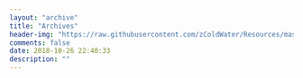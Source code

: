 ```yaml
---
layout: "archive"
title: "Archives"
header-img: "https://raw.githubusercontent.com/zColdWater/Resources/master/Images/cover.jpg"
comments: false
date: 2018-10-26 22:40:33
description: ""
---
```


